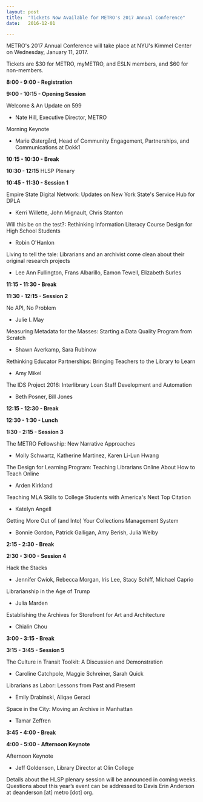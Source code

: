 ```yaml
---
layout: post
title:  "Tickets Now Available for METRO's 2017 Annual Conference"
date:   2016-12-01

---
```

METRO's 2017 Annual Conference will take place at NYU's Kimmel Center on Wednesday, January 11, 2017.

Tickets are $30 for METRO, myMETRO, and ESLN members, and $60 for non-members.

**8:00 - 9:00 - Registration**

**9:00 - 10:15 - Opening Session**

Welcome & An Update on 599
  *  Nate Hill, Executive Director, METRO

Morning Keynote
  * Marie Østergård, Head of Community Engagement, Partnerships, and Communications at Dokk1

**10:15 - 10:30 - Break**

**10:30 - 12:15**
HLSP Plenary

**10:45 - 11:30 - Session 1**

Empire State Digital Network: Updates on New York State's Service Hub for DPLA
  * Kerri Willette, John Mignault, Chris Stanton

Will this be on the test?: Rethinking Information Literacy Course Design for High School Students
  * Robin O'Hanlon

Living to tell the tale: Librarians and an archivist come clean about their original research projects
  * Lee Ann Fullington, Frans Albarillo, Eamon Tewell, Elizabeth Surles

**11:15 - 11:30 - Break**

**11:30 - 12:15 - Session 2**

No API, No Problem
  * Julie I. May

Measuring Metadata for the Masses: Starting a Data Quality Program from Scratch
  * Shawn Averkamp, Sara Rubinow

Rethinking Educator Partnerships: Bringing Teachers to the Library to Learn
  * Amy Mikel

The IDS Project 2016: Interlibrary Loan Staff Development and Automation
  * Beth Posner, Bill Jones

**12:15 - 12:30 - Break**

**12:30 - 1:30 - Lunch**

**1:30 - 2:15 - Session 3**

The METRO Fellowship: New Narrative Approaches
  * Molly Schwartz, Katherine Martinez, Karen Li-Lun Hwang

The Design for Learning Program: Teaching Librarians Online About How to Teach Online
  * Arden Kirkland

Teaching MLA Skills to College Students with America's Next Top Citation
  * Katelyn Angell

Getting More Out of (and Into) Your Collections Management System
  * Bonnie Gordon, Patrick Galligan, Amy Berish, Julia Welby

**2:15 - 2:30 - Break**

**2:30 - 3:00 - Session 4**

Hack the Stacks
  * Jennifer Cwiok, Rebecca Morgan, Iris Lee, Stacy Schiff, Michael Caprio

Librarianship in the Age of Trump
  * Julia Marden

Establishing the Archives for Storefront for Art and Architecture
  * Chialin Chou

**3:00 - 3:15 - Break**

**3:15 - 3:45 - Session 5**

The Culture in Transit Toolkit: A Discussion and Demonstration
  * Caroline Catchpole, Maggie Schreiner, Sarah Quick

Librarians as Labor: Lessons from Past and Present
  * Emily Drabinski, Aliqae Geraci

Space in the City: Moving an Archive in Manhattan
  * Tamar Zeffren

**3:45 - 4:00 - Break**

**4:00 - 5:00 - Afternoon Keynote**

Afternoon Keynote
  * Jeff Goldenson, Library Director at Olin College

Details about the HLSP plenary session will be announced in coming weeks. Questions about this year’s event can be addressed to Davis Erin Anderson at deanderson [at] metro [dot] org.
